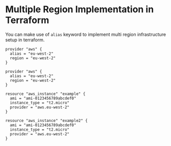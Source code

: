 # Multiple Region Implementation in Terraform

You can make use of `alias` keyword to implement multi region infrastructure setup in
terraform.

```
provider "aws" {
  alias = "eu-west-2"
  region = "eu-west-2"
}

provider "aws" {
  alias = "eu-west-2"
  region = "eu-west-2"
}

resource "aws_instance" "example" {
  ami = "ami-0123456789abcdef0"
  instance_type = "t2.micro"
  provider = "aws.eu-west-2"
}

resource "aws_instance" "example2" {
  ami = "ami-0123456789abcdef0"
  instance_type = "t2.micro"
  provider = "aws.eu-west-2"
}
```